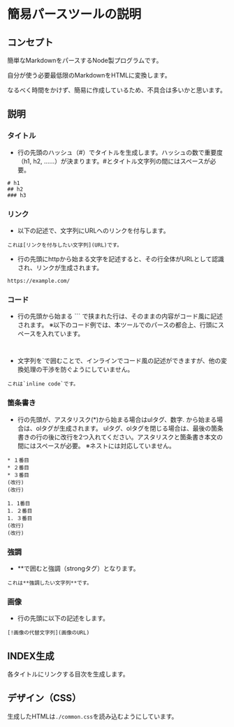 # 簡易パースツールの説明

## コンセプト
簡単なMarkdownをパースするNode製プログラムです。

自分が使う必要最低限のMarkdownをHTMLに変換します。

なるべく時間をかけず、簡易に作成しているため、不具合は多いかと思います。


## 説明

### タイトル

* 行の先頭のハッシュ（#）でタイトルを生成します。ハッシュの数で重要度（h1, h2, ……）が決まります。#とタイトル文字列の間にはスペースが必要。
```
# h1
## h2
### h3
```


### リンク

* 以下の記述で、文字列にURLへのリンクを付与します。
```
これは[リンクを付与したい文字列](URL)です。
```
* 行の先頭にhttpから始まる文字を記述すると、その行全体がURLとして認識され、リンクが生成されます。
```
https://example.com/
```


### コード

* 行の先頭から始まる ``` で挟まれた行は、そのままの内容がコード風に記述されます。
※以下のコード例では、本ツールでのパースの都合上、行頭にスペースを入れています。
```
 ```
 <script>
   console.log("example");
 </script>
 ```
```

* 文字列を`で囲むことで、インラインでコード風の記述ができますが、他の変換処理の干渉を防ぐようにしていません。
```
これは`inline code`です。
```


### 箇条書き

* 行の先頭が、アスタリスク(*)から始まる場合はulタグ、数字. から始まる場合は、olタグが生成されます。
ulタグ、olタグを閉じる場合は、最後の箇条書きの行の後に改行を2つ入れてください。アスタリスクと箇条書き本文の間にはスペースが必要。
※ネストには対応していません。
```
* １番目
* ２番目
* ３番目
(改行)
(改行)
```

```
1. 1番目
1. ２番目
1. ３番目
(改行)
(改行)
```


### 強調

* **で囲むと強調（strongタグ）となります。
```
これは**強調したい文字列**です。
```


### 画像

* 行の先頭に以下の記述をします。
```
[!画像の代替文字列](画像のURL)
```


## INDEX生成

各タイトルにリンクする目次を生成します。


## デザイン（CSS）

生成したHTMLは`./common.css`を読み込むようにしています。


